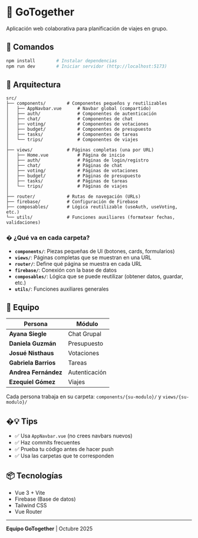 # 🎒 GoTogether

Aplicación web colaborativa para planificación de viajes en grupo.

## 🚀 Comandos

```bash
npm install        # Instalar dependencias
npm run dev        # Iniciar servidor (http://localhost:5173)
```

## 📂 Arquitectura

```
src/
├── components/        # Componentes pequeños y reutilizables
│   ├── AppNavbar.vue      # Navbar global (compartido)
│   ├── auth/              # Componentes de autenticación
│   ├── chat/              # Componentes de chat
│   ├── voting/            # Componentes de votaciones
│   ├── budget/            # Componentes de presupuesto
│   ├── tasks/             # Componentes de tareas
│   └── trips/             # Componentes de viajes
│
├── views/             # Páginas completas (una por URL)
│   ├── Home.vue           # Página de inicio
│   ├── auth/              # Páginas de login/registro
│   ├── chat/              # Páginas de chat
│   ├── voting/            # Páginas de votaciones
│   ├── budget/            # Páginas de presupuesto
│   ├── tasks/             # Páginas de tareas
│   └── trips/             # Páginas de viajes
│
├── router/            # Rutas de navegación (URLs)
├── firebase/          # Configuración de Firebase
├── composables/       # Lógica reutilizable (useAuth, useVoting, etc.)
└── utils/             # Funciones auxiliares (formatear fechas, validaciones)
```

### � ¿Qué va en cada carpeta?

- **`components/`**: Piezas pequeñas de UI (botones, cards, formularios)
- **`views/`**: Páginas completas que se muestran en una URL
- **`router/`**: Define qué página se muestra en cada URL
- **`firebase/`**: Conexión con la base de datos
- **`composables/`**: Lógica que se puede reutilizar (obtener datos, guardar, etc.)
- **`utils/`**: Funciones auxiliares generales

## 👥 Equipo

| Persona | Módulo |
|---------|--------|
| **Ayana Siegle** | Chat Grupal |
| **Daniela Guzmán** | Presupuesto |
| **Josué Nisthaus** | Votaciones |
| **Gabriela Barrios** | Tareas |
| **Andrea Fernández** | Autenticación |
| **Ezequiel Gómez** | Viajes |

Cada persona trabaja en su carpeta: `components/{su-modulo}/` y `views/{su-modulo}/`

## �💡 Tips

- ✅ Usa `AppNavbar.vue` (no crees navbars nuevos)
- ✅ Haz commits frecuentes
- ✅ Prueba tu código antes de hacer push
- ✅ Usa las carpetas que te corresponden

## 📦 Tecnologías

- Vue 3 + Vite
- Firebase (Base de datos)
- Tailwind CSS
- Vue Router

---

**Equipo GoTogether** | Octubre 2025
